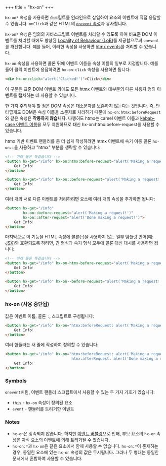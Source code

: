 +++
title = "hx-on"
+++

`hx-on*` 속성을 사용하면 스크립트를 인라인으로 삽입하여 요소의 이벤트에 직접 응답할 수 있습니다. 
`onClick`과 같은 HTML의 [`onevent` 속성](https://developer.mozilla.org/en-US/docs/Web/Events/Event_handlers#using_onevent_properties)과 유사합니다.

`hx-on*` 속성은 임의의 자바스크립트 이벤트를 처리할 수 있도록 하여 
비표준 DOM 이벤트를 처리할 때에도 향상된 [Locality of Behaviour (LoB)](/essays/locality-of-behaviour/)를 제공함으로써 `onevent`를 개선합니다. 
예를 들어, 이러한 속성을 사용하면 [htmx events](/reference#events)를 처리할 수 있습니다.

`hx-on` 속성을 사용하면 콜론 뒤에 이벤트 이름을 속성 이름의 일부로 지정합니다. 
예를 들어 클릭 이벤트에 응답하려면 `hx-on:click` 속성을 사용하면 됩니다:

```html
<div hx-on:click="alert('Clicked!')">Click</div>
```

이 구문은 표준 DOM 이벤트 외에도 모든 htmx 이벤트와 대부분의 다른 사용자 정의 이벤트를 캡처하는 데 사용할 수 있습니다.

한 가지 주의해야 할 점은 DOM 속성은 대소문자를 보존하지 않는다는 것입니다. 
즉, 안타깝게도 DOM은 속성 이름을 소문자로 처리하기 때문에 `hx-on:htmx:beforeRequest`와 같은 속성은 **작동하지 않습니다**. 
다행히도 htmx는 camel 이벤트 이름과 [kebab-case 이벤트 이름](@/docs.md#events)을 모두 지원하므로 대신 hx-on:htmx:before-request를 사용할 수 있습니다.

htmx 기반 이벤트 핸들러를 좀 더 쉽게 작성하려면 htmx 이벤트에 속기 이중 콜론 
`hx-on::`을 사용하고 "htmx" 부분을 생략할 수 있습니다:

```html
<!-- 아래 둘은 똑같습니다 -->
<button hx-get="/info" hx-on:htmx:before-request="alert('Making a request!')">
    Get Info!
</button>

<button hx-get="/info" hx-on::before-request="alert('Making a request!')">
    Get Info!
</button>

```

여러 개의 서로 다른 이벤트를 처리하려면 요소에 여러 개의 속성을 추가하면 됩니다:

```html
<button hx-get="/info"
        hx-on::before-request="alert('Making a request!')"
        hx-on::after-request="alert('Done making a request!')">
    Get Info!
</button>
```

마지막으로 이 기능을 HTML 속성에 콜론(`:`)을 사용하지 않는 일부 템플릿 언어(예: [JSX](https://react.dev/learn/writing-markup-with-jsx))와 호환되도록 하려면,
긴 형식과 속기 형식 모두에 콜론 대신 대시를 사용하면 됩니다:

```html
<!-- 아래 둘은 똑같습니다 -->
<button hx-get="/info" hx-on-htmx-before-request="alert('Making a request!')">
    Get Info!
</button>

<button hx-get="/info" hx-on--before-request="alert('Making a request!')">
    Get Info!
</button>

```

### hx-on (사용 중단됨)
값은 이벤트 이름, 콜론 `:`, 스크립트로 구성됩니다:

```html
<button hx-get="/info" hx-on="htmx:beforeRequest: alert('Making a request!')">
    Get Info!
</button>
```

여러 핸들러는 새 줄에 작성하여 정의할 수 있습니다:
```html
<button hx-get="/info" hx-on="htmx:beforeRequest: alert('Making a request!')
                              htmx:afterRequest: alert('Done making a request!')">
    Get Info!
</button>
```

### Symbols

`onevent`처럼, 이벤트 핸들러 스크립트에서 사용할 수 있는 두 가지 기호가 있습니다:

* `this` - `hx-on` 속성이 정의된 요소
* `event` - 핸들러를 트리거한 이벤트

### Notes

* `hx-on`은 상속되지 않습니다. 하지만 [이벤트 버블링](https://developer.mozilla.org/en-US/docs/Learn/JavaScript/Building_blocks/Events#event_bubbling_and_capture)으로 인해, 
부모 요소의 `hx-on` 속성은 자식 요소의 이벤트에 의해 트리거될 수 있습니다.
* `hx-on:*`과 `hx-on`은 같은 요소에서 함께 사용할 수 없습니다. 
`hx-on:*`이 존재하는 경우, 동일한 요소에 있는 `hx-on` 속성의 값은 무시됩니다. 그러나 두 형태는 동일한 문서에서 혼합하여 사용할 수 있습니다.
